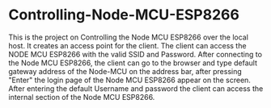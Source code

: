 # Controlling-Node-MCU-ESP8266
This is the project on Controlling the Node MCU ESP8266 over the local host. It creates an access point for the client. The client can access the NODE MCU ESP8266 with the valid SSID and Password. After connecting to the Node MCU ESP8266, the client can go to the browser and type default gateway address of the Node-MCU on the address bar, after pressing "Enter" the login page of the Node MCU ESP8266 appear on the screen. After entering the default Username and password the client can access the internal section of the Node MCU ESP8266. 
